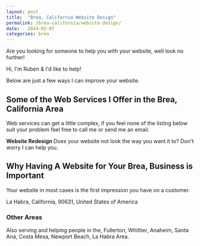 ```yaml
---
layout: post
title:  "Brea, California Website Design"
permalink: /brea-california/website-design/
date:   2024-02-07
categories: brea
---
```


Are you looking for someone to help you with your website, well look no further!

Hi, I'm Ruben & I'd like to help!

Below are just a few ways I can improve your website.

## Some of the Web Services I Offer in the Brea, California Area
Web services can get a little complex, if you feel none of the listing below suit your problem feel free
to call me or send me an email.


**Website Redesign**
Does your website not look the way you want it to? Don't worry I can help you.

## Why Having A Website for Your Brea, Business is Important

Your website in most cases is the first impression you have on a customer.

La Habra, California, 90631, United States of America

### Other Areas
Also serving and helping people in the, Fullerton, Whittier, Anaheim, Santa Ana, Costa Mesa, Newport Beach, La Habra Area.